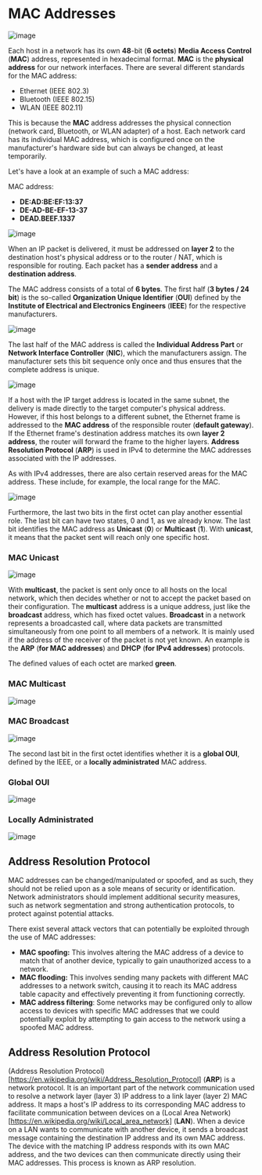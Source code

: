 # MAC Addresses

![image](https://github.com/user-attachments/assets/32196890-25f6-4436-b21f-eadcd81cd7b7)

Each host in a network has its own **48**-bit (**6 octets**) **Media Access Control** (**MAC**) address, represented in hexadecimal format. **MAC** is the **physical address** for our network interfaces. There are several different standards for the MAC address:

- Ethernet (IEEE 802.3)
- Bluetooth (IEEE 802.15)
- WLAN (IEEE 802.11)

This is because the **MAC** address addresses the physical connection (network card, Bluetooth, or WLAN adapter) of a host. Each network card has its individual MAC address, which is configured once on the manufacturer's hardware side but can always be changed, at least temporarily.

Let's have a look at an example of such a MAC address:

MAC address:

- **DE:AD:BE:EF:13:37**
- **DE-AD-BE-EF-13-37**
- **DEAD.BEEF.1337**

![image](https://github.com/user-attachments/assets/528a32b8-1288-46a5-bc7d-a15860fe8cdd)

When an IP packet is delivered, it must be addressed on **layer 2** to the destination host's physical address or to the router / NAT, which is responsible for routing. Each packet has a **sender address** and a **destination address**.

The MAC address consists of a total of **6 bytes**. The first half (**3 bytes / 24 bit**) is the so-called **Organization Unique Identifier** (**OUI**) defined by the **Institute of Electrical and Electronics Engineers** (**IEEE**) for the respective manufacturers.

![image](https://github.com/user-attachments/assets/7977ec4d-ff60-4e31-b03c-1ee1da97e1b3)

The last half of the MAC address is called the **Individual Address Part** or **Network Interface Controller** (**NIC**), which the manufacturers assign. The manufacturer sets this bit sequence only once and thus ensures that the complete address is unique.

![image](https://github.com/user-attachments/assets/99d63759-5c15-4b58-8f23-f7129d6a8c85)

If a host with the IP target address is located in the same subnet, the delivery is made directly to the target computer's physical address. However, if this host belongs to a different subnet, the Ethernet frame is addressed to the **MAC address** of the responsible router (**default gateway**). If the Ethernet frame's destination address matches its own **layer 2 address**, the router will forward the frame to the higher layers. **Address Resolution Protocol** (**ARP**) is used in IPv4 to determine the MAC addresses associated with the IP addresses.

As with IPv4 addresses, there are also certain reserved areas for the MAC address. These include, for example, the local range for the MAC.

![image](https://github.com/user-attachments/assets/a03ea1af-7bb4-415f-831c-39bcd9605b53)

Furthermore, the last two bits in the first octet can play another essential role. The last bit can have two states, 0 and 1, as we already know. The last bit identifies the MAC address as **Unicast** (**0**) or **Multicast** (**1**). With **unicast**, it means that the packet sent will reach only one specific host.

### MAC Unicast

![image](https://github.com/user-attachments/assets/cff5b6e2-fbd3-42b1-9f0b-e52a8e1e2d52)

With **multicast**, the packet is sent only once to all hosts on the local network, which then decides whether or not to accept the packet based on their configuration. The **multicast** address is a unique address, just like the **broadcast** address, which has fixed octet values. **Broadcast** in a network represents a broadcasted call, where data packets are transmitted simultaneously from one point to all members of a network. It is mainly used if the address of the receiver of the packet is not yet known. An example is the **ARP** (**for MAC addresses**) and **DHCP** (**for IPv4 addresses**) protocols.

The defined values of each octet are marked **green**.

### MAC Multicast

![image](https://github.com/user-attachments/assets/c0525292-e6e0-4385-803b-ce551aa78189)

### MAC Broadcast

![image](https://github.com/user-attachments/assets/92b918d3-3268-4701-af08-4ad9ec97e077)

The second last bit in the first octet identifies whether it is a **global OUI**, defined by the IEEE, or a **locally administrated** MAC address.

### Global OUI

![image](https://github.com/user-attachments/assets/559c07ef-1e8c-421f-a281-e1a6256407dd)

### Locally Administrated

![image](https://github.com/user-attachments/assets/d14cb089-d689-47df-9b87-868f21dddce1)

## Address Resolution Protocol

MAC addresses can be changed/manipulated or spoofed, and as such, they should not be relied upon as a sole means of security or identification. Network administrators should implement additional security measures, such as network segmentation and strong authentication protocols, to protect against potential attacks.

There exist several attack vectors that can potentially be exploited through the use of MAC addresses:

- **MAC spoofing:** This involves altering the MAC address of a device to match that of another device, typically to gain unauthorized access to a network.
- **MAC flooding:** This involves sending many packets with different MAC addresses to a network switch, causing it to reach its MAC address table capacity and effectively preventing it from functioning correctly.
- **MAC address filtering**: Some networks may be configured only to allow access to devices with specific MAC addresses that we could potentially exploit by attempting to gain access to the network using a spoofed MAC address.

## Address Resolution Protocol

(Address Resolution Protocol)[https://en.wikipedia.org/wiki/Address_Resolution_Protocol] (**ARP**) is a network protocol. It is an important part of the network communication used to resolve a network layer (layer 3) IP address to a link layer (layer 2) MAC address. It maps a host's IP address to its corresponding MAC address to facilitate communication between devices on a (Local Area Network)[https://en.wikipedia.org/wiki/Local_area_network] (**LAN**). When a device on a LAN wants to communicate with another device, it sends a broadcast message containing the destination IP address and its own MAC address. The device with the matching IP address responds with its own MAC address, and the two devices can then communicate directly using their MAC addresses. This process is known as ARP resolution.
